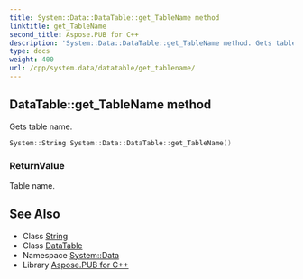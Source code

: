 ```yaml
---
title: System::Data::DataTable::get_TableName method
linktitle: get_TableName
second_title: Aspose.PUB for C++
description: 'System::Data::DataTable::get_TableName method. Gets table name in C++.'
type: docs
weight: 400
url: /cpp/system.data/datatable/get_tablename/
---
```

## DataTable::get_TableName method


Gets table name.

```cpp
System::String System::Data::DataTable::get_TableName()
```


### ReturnValue

Table name.

## See Also

* Class [String](../../../system/string/)
* Class [DataTable](../)
* Namespace [System::Data](../../)
* Library [Aspose.PUB for C++](../../../)

